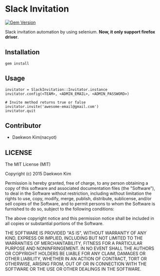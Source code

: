 # Slack Invitation

[![Gem Version](https://badge.fury.io/rb/slack_invitation.svg)](http://badge.fury.io/rb/slack_invitation)

Slack invitation automation by using selenium. **Now, it only support firefox driver**.

## Installation

```
gem install 
```

## Usage

```
invitator = SlackInvitation::Invitator.instance
invitator.config(<TEAM>, <ADMIN_EMAIL>, <ADMIN_PASSWORD>)

# Invite method returns true or false
invitator.invite('awesome-email@gmail.com') 
invitator.quit
```

## Contributor

* Daekwon Kim(nacyot)

## LICENSE

The MIT License (MIT)

Copyright (c) 2015 Daekwon Kim

Permission is hereby granted, free of charge, to any person
obtaining a copy of this software and associated documentation
files (the "Software"), to deal in the Software without
restriction, including without limitation the rights to use, copy,
modify, merge, publish, distribute, sublicense, and/or sell copies
of the Software, and to permit persons to whom the Software is
furnished to do so, subject to the following conditions:

The above copyright notice and this permission notice shall be
included in all copies or substantial portions of the Software.

THE SOFTWARE IS PROVIDED "AS IS", WITHOUT WARRANTY OF ANY KIND,
EXPRESS OR IMPLIED, INCLUDING BUT NOT LIMITED TO THE WARRANTIES OF
MERCHANTABILITY, FITNESS FOR A PARTICULAR PURPOSE AND
NONINFRINGEMENT. IN NO EVENT SHALL THE AUTHORS OR COPYRIGHT
HOLDERS BE LIABLE FOR ANY CLAIM, DAMAGES OR OTHER LIABILITY,
WHETHER IN AN ACTION OF CONTRACT, TORT OR OTHERWISE, ARISING FROM,
OUT OF OR IN CONNECTION WITH THE SOFTWARE OR THE USE OR OTHER
DEALINGS IN THE SOFTWARE.
